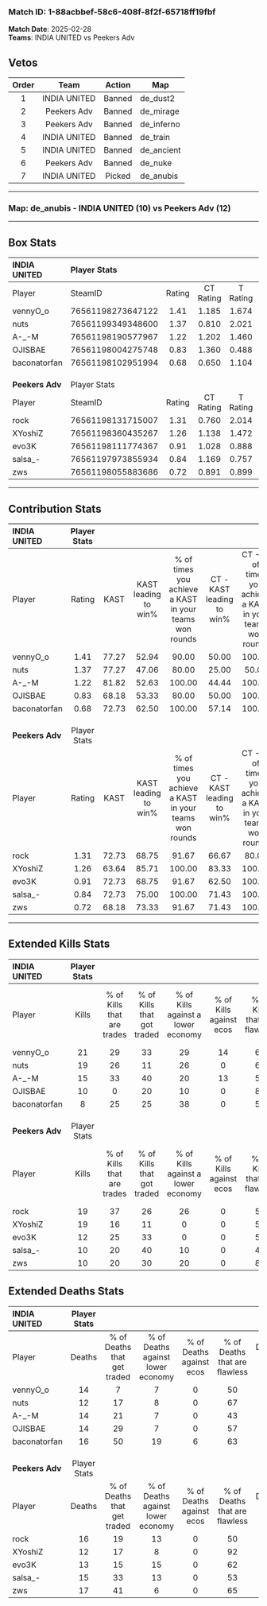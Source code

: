 ### Match ID: 1-88acbbef-58c6-408f-8f2f-65718ff19fbf  
**Match Date**: 2025-02-28  
**Teams**: INDIA UNITED vs Peekers Adv  

## Vetos  

| Order | Team | Action | Map |
| :---: | :--: | :----: | --- |
| 1 | INDIA UNITED | Banned | de_dust2 |
| 2 | Peekers Adv | Banned | de_mirage |
| 3 | Peekers Adv | Banned | de_inferno |
| 4 | INDIA UNITED | Banned | de_train |
| 5 | INDIA UNITED | Banned | de_ancient |
| 6 | Peekers Adv | Banned | de_nuke |
| 7 | INDIA UNITED | Picked | de_anubis |

---  

### **Map**: de_anubis - INDIA UNITED (10) vs Peekers Adv (12)  
---  

## Box Stats  

| **INDIA UNITED** | Player Stats      |        |           |          |       |       |       |         |        |      |     |
| :- | :- | :-: | :-: | :-: | :-: | :-: | :-: | :-: | :-: | :-: | :-: |
| Player           | SteamID           | Rating | CT Rating | T Rating | KAST  |  ADR  | Kills | Assists | Deaths | K/D  | HS% |
| vennyO_o         | 76561198273647122 |  1.41  |   1.185   |  1.674   | 77.27 | 86.1  |  21   |    4    |   14   | 1.50 | 42  |
| nuts             | 76561199349348600 |  1.37  |   0.810   |  2.021   | 77.27 | 83.1  |  19   |    4    |   12   | 1.58 | 78  |
| A-_-M            | 76561198190577967 |  1.22  |   1.202   |  1.460   | 81.82 | 90.1  |  15   |    6    |   14   | 1.07 | 66  |
| OJISBAE          | 76561198004275748 |  0.83  |   1.360   |  0.488   | 68.18 | 58.5  |  10   |    6    |   14   | 0.71 | 20  |
| baconatorfan     | 76561198102951994 |  0.68  |   0.650   |  1.104   | 72.73 | 47.0  |   8   |    3    |   16   | 0.50 | 50  |
|                  |                   |        |           |          |       |       |       |         |        |      |     |
|                  |                   |        |           |          |       |       |       |         |        |      |     |
|                  |                   |        |           |          |       |       |       |         |        |      |     |
| **Peekers Adv**  | Player Stats      |        |           |          |       |       |       |         |        |      |     |
| Player           | SteamID           | Rating | CT Rating | T Rating | KAST  |  ADR  | Kills | Assists | Deaths | K/D  | HS% |
| rock             | 76561198131715007 |  1.31  |   0.760   |  2.014   | 72.73 | 105.7 |  19   |    5    |   16   | 1.19 | 57  |
| XYoshiZ          | 76561198360435267 |  1.26  |   1.138   |  1.472   | 63.64 | 81.5  |  19   |    3    |   12   | 1.58 | 26  |
| evo3K            | 76561198111774367 |  0.91  |   1.028   |  0.888   | 72.73 | 47.1  |  12   |    2    |   13   | 0.92 | 50  |
| salsa_-          | 76561197973855934 |  0.84  |   1.169   |  0.757   | 72.73 | 60.2  |  10   |    6    |   15   | 0.67 | 50  |
| zws              | 76561198055883686 |  0.72  |   0.891   |  0.899   | 68.18 | 51.9  |  10   |    3    |   17   | 0.59 | 40  |
---  

## Contribution Stats  

| **INDIA UNITED** | Player Stats |       |                      |                                                        |                           |                                                             |                          |                                                            |
| :- | :-: | :-: | :-: | :-: | :-: | :-: | :-: | :-: |
| Player           |    Rating    | KAST  | KAST leading to win% | % of times you achieve a KAST in your teams won rounds | CT - KAST leading to win% | CT - % of times you achieve a KAST in your teams won rounds | T - KAST leading to win% | T - % of times you achieve a KAST in your teams won rounds |
| vennyO_o         |     1.41     | 77.27 |        52.94         |                         90.00                          |           50.00           |                           100.00                            |          55.56           |                           83.33                            |
| nuts             |     1.37     | 77.27 |        47.06         |                         80.00                          |           25.00           |                            50.00                            |          66.67           |                           100.00                           |
| A-_-M            |     1.22     | 81.82 |        52.63         |                         100.00                         |           44.44           |                           100.00                            |          60.00           |                           100.00                           |
| OJISBAE          |     0.83     | 68.18 |        53.33         |                         80.00                          |           50.00           |                           100.00                            |          57.14           |                           66.67                            |
| baconatorfan     |     0.68     | 72.73 |        62.50         |                         100.00                         |           57.14           |                           100.00                            |          66.67           |                           100.00                           |
|                  |              |       |                      |                                                        |                           |                                                             |                          |                                                            |
|                  |              |       |                      |                                                        |                           |                                                             |                          |                                                            |
|                  |              |       |                      |                                                        |                           |                                                             |                          |                                                            |
| **Peekers Adv**  | Player Stats |       |                      |                                                        |                           |                                                             |                          |                                                            |
| Player           |    Rating    | KAST  | KAST leading to win% | % of times you achieve a KAST in your teams won rounds | CT - KAST leading to win% | CT - % of times you achieve a KAST in your teams won rounds | T - KAST leading to win% | T - % of times you achieve a KAST in your teams won rounds |
| rock             |     1.31     | 72.73 |        68.75         |                         91.67                          |           66.67           |                            80.00                            |          70.00           |                           100.00                           |
| XYoshiZ          |     1.26     | 63.64 |        85.71         |                         100.00                         |           83.33           |                           100.00                            |          87.50           |                           100.00                           |
| evo3K            |     0.91     | 72.73 |        68.75         |                         91.67                          |           62.50           |                           100.00                            |          75.00           |                           85.71                            |
| salsa_-          |     0.84     | 72.73 |        75.00         |                         100.00                         |           71.43           |                           100.00                            |          77.78           |                           100.00                           |
| zws              |     0.72     | 68.18 |        73.33         |                         91.67                          |           71.43           |                           100.00                            |          75.00           |                           85.71                            |
---  

## Extended Kills Stats  

| **INDIA UNITED** | Player Stats |                            |                            |                                    |                         |                              |                                 |                                       |                    |           |
| :- | :-: | :-: | :-: | :-: | :-: | :-: | :-: | :-: | :-: | :-: |
| Player           |    Kills     | % of Kills that are trades | % of Kills that got traded | % of Kills against a lower economy | % of Kills against ecos | % of Kills that are flawless | % of Kills that are close duels | % of Kills that are assisted by flash | Pistol Round Kills | AWP Kills |
| vennyO_o         |      21      |             29             |             33             |                 29                 |           14            |              62              |                5                |                   0                   |         0          |     1     |
| nuts             |      19      |             26             |             11             |                 26                 |            0            |              68              |                5                |                   0                   |         0          |     5     |
| A-_-M            |      15      |             33             |             40             |                 20                 |           13            |              53              |               13                |                   7                   |         0          |     0     |
| OJISBAE          |      10      |             0              |             20             |                 10                 |            0            |              80              |                0                |                   0                   |         8          |     1     |
| baconatorfan     |      8       |             25             |             25             |                 38                 |            0            |              50              |                0                |                   0                   |         0          |     0     |
|                  |              |                            |                            |                                    |                         |                              |                                 |                                       |                    |           |
|                  |              |                            |                            |                                    |                         |                              |                                 |                                       |                    |           |
|                  |              |                            |                            |                                    |                         |                              |                                 |                                       |                    |           |
| **Peekers Adv**  | Player Stats |                            |                            |                                    |                         |                              |                                 |                                       |                    |           |
| Player           |    Kills     | % of Kills that are trades | % of Kills that got traded | % of Kills against a lower economy | % of Kills against ecos | % of Kills that are flawless | % of Kills that are close duels | % of Kills that are assisted by flash | Pistol Round Kills | AWP Kills |
| rock             |      19      |             37             |             26             |                 26                 |            0            |              53              |                5                |                   5                   |         0          |     1     |
| XYoshiZ          |      19      |             16             |             11             |                 0                  |            0            |              58              |               11                |                  11                   |         12         |     4     |
| evo3K            |      12      |             25             |             33             |                 0                  |            0            |              50              |                8                |                   0                   |         0          |     0     |
| salsa_-          |      10      |             20             |             40             |                 10                 |            0            |              40              |                0                |                   0                   |         0          |     0     |
| zws              |      10      |             20             |             30             |                 20                 |            0            |              80              |                0                |                   0                   |         0          |     0     |
## Extended Deaths Stats  

| **INDIA UNITED** | Player Stats |                             |                                   |                          |                               |                            |                           |               |
| :- | :-: | :-: | :-: | :-: | :-: | :-: | :-: | :-: |
| Player           |    Deaths    | % of Deaths that get traded | % of Deaths against lower economy | % of Deaths against ecos | % of Deaths that are flawless | % of Deaths that are close | % of Deaths while blinded | Deaths to AWP |
| vennyO_o         |      14      |              7              |                 7                 |            0             |              50               |             0              |             0             |       3       |
| nuts             |      12      |             17              |                 8                 |            0             |              67               |             8              |             0             |       2       |
| A-_-M            |      14      |             21              |                 7                 |            0             |              43               |             14             |             7             |       3       |
| OJISBAE          |      14      |             29              |                 7                 |            0             |              57               |             7              |             7             |       1       |
| baconatorfan     |      16      |             50              |                19                 |            6             |              63               |             0              |             6             |       3       |
|                  |              |                             |                                   |                          |                               |                            |                           |               |
|                  |              |                             |                                   |                          |                               |                            |                           |               |
|                  |              |                             |                                   |                          |                               |                            |                           |               |
| **Peekers Adv**  | Player Stats |                             |                                   |                          |                               |                            |                           |               |
| Player           |    Deaths    | % of Deaths that get traded | % of Deaths against lower economy | % of Deaths against ecos | % of Deaths that are flawless | % of Deaths that are close | % of Deaths while blinded | Deaths to AWP |
| rock             |      16      |             19              |                13                 |            0             |              50               |             13             |             0             |       2       |
| XYoshiZ          |      12      |             17              |                 8                 |            0             |              92               |             0              |             0             |       2       |
| evo3K            |      13      |             15              |                15                 |            0             |              62               |             0              |             0             |       1       |
| salsa_-          |      15      |             33              |                13                 |            0             |              53               |             7              |             7             |       3       |
| zws              |      17      |             41              |                 6                 |            0             |              65               |             6              |             0             |       0       |
